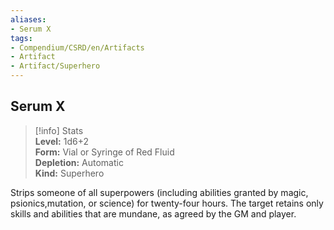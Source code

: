 ```yaml
---
aliases:
- Serum X
tags:
- Compendium/CSRD/en/Artifacts
- Artifact
- Artifact/Superhero
---
```


  
## Serum X  
>[!info] Stats  
> **Level:** 1d6+2  
> **Form:** Vial or Syringe of Red Fluid  
> **Depletion:** Automatic  
> **Kind:** Superhero
  
Strips someone of all superpowers (including abilities granted by magic, psionics,mutation, or science) for twenty-four hours. The target retains only skills and abilities that are mundane, as agreed by the GM and player.